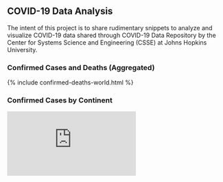 <script type="text/javascript">window.PlotlyConfig = {MathJaxConfig: 'local'};</script>
<script src="{{ base.url | prepend: site.url }}/assets/js/plotly.min.js"></script>
## COVID-19 Data Analysis

The intent of this project is to share rudimentary snippets to analyze and visualize COVID-19 data shared through COVID-19 Data Repository by the Center for Systems Science and Engineering (CSSE) at Johns Hopkins University.

### Confirmed Cases and Deaths (Aggregated)


  {% include confirmed-deaths-world.html %}

### Confirmed Cases by Continent
<div class="graph">
  <iframe class="graph-iframe"
          src="https://umairacheema.github.io/covid-19/interactive-plots/confirmed-continents.html" frameborder="0"></iframe>
</div>
